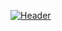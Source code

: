 [![Header](https://pixabay.com/get/ga3de23e3c9d011af318b3d450e918c6e9802008b5875eaec3cfe1410fa76db8a0be73c4a302ad4723d53d24e18a23bb23255435d284814cdb430ce43ea41a3781edce6c52c4aaab829c4ee33c623b78f_1280.png "Header")](https://www.CodeDiggs.com/)
